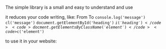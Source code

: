 
The simple library is a small and easy to understand and use

it reduces your code writing, like:
  From                                                  To
<code>console.log('message')</code>                     <code>cl('message')</code>
<code>document.getElementById('heading')</code>         <code>$i('heading')</code>
<code>docment.getElementsByClassName('element')</code>  <code>$c('element')</code> 

to use it in your website:

<code><script src="https://raw.githubusercontent.com/Ahmed-E-Elswerkey/simple-js/master/lib.js"></script></code>
